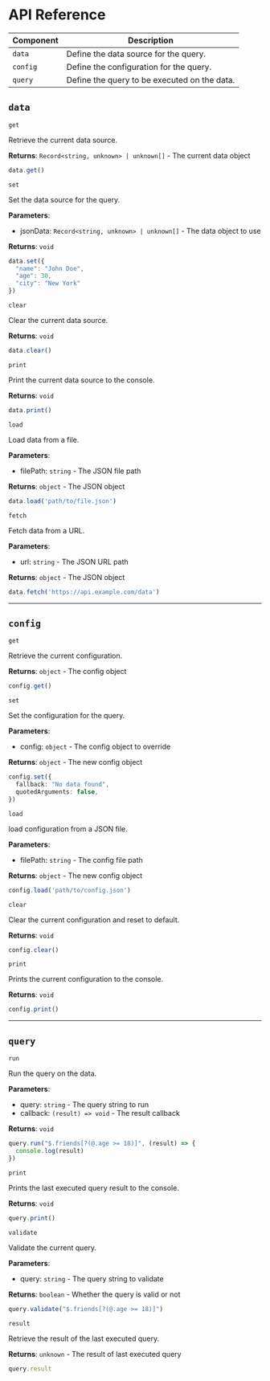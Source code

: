 # API Reference

| Component | Description |
| --------- | ----------- |
| `data`    | Define the data source for the query. |
| `config`  | Define the configuration for the query. |
| `query`   | Define the query to be executed on the data. |

## `data`

`get`

Retrieve the current data source.

**Returns**: `Record<string, unknown> | unknown[]` - The current data object

```ts
data.get()
```

`set`

Set the data source for the query.

**Parameters**:
 - jsonData: `Record<string, unknown> | unknown[]` - The data object to use

**Returns**: `void`

```ts
data.set({
  "name": "John Doe",
  "age": 30,
  "city": "New York"
})
```

`clear`

Clear the current data source.

**Returns**: `void`

```ts
data.clear()
```

`print`

Print the current data source to the console.

**Returns**: `void`

```ts
data.print()
```

`load`

Load data from a file.

**Parameters**:
 - filePath: `string` - The JSON file path

**Returns**: `object` - The JSON object

```ts
data.load('path/to/file.json')
```

`fetch`

Fetch data from a URL.

**Parameters**:
 - url: `string` - The JSON URL path

**Returns**: `object` - The JSON object

```ts
data.fetch('https://api.example.com/data')
```

---

## `config`

`get`

Retrieve the current configuration.

**Returns**: `object` - The config object

```ts
config.get()
```

`set`

Set the configuration for the query.

**Parameters**:
 - config: `object` - The config object to override

**Returns**: `object` - The new config object

```ts
config.set({
  fallback: "No data found",
  quotedArguments: false,
})
```

`load`

load configuration from a JSON file.

**Parameters**:
 - filePath: `string` - The config file path

**Returns**: `object` - The new config object

```ts
config.load('path/to/config.json')
```

`clear`

Clear the current configuration and reset to default.

**Returns**: `void`

```ts
config.clear()
```

`print`

Prints the current configuration to the console.

**Returns**: `void`

```ts
config.print()
```

---

## `query`

`run`

Run the query on the data.

**Parameters**:
 - query: `string` - The query string to run
 - callback: `(result) => void` - The result callback

**Returns**: `void`

```ts
query.run("$.friends[?(@.age >= 18)]", (result) => {
  console.log(result)
})
```

`print`

Prints the last executed query result to the console.

**Returns**: `void`

```ts
query.print()
```

`validate`

Validate the current query.

**Parameters**:
 - query: `string` - The query string to validate

**Returns**: `boolean` - Whether the query is valid or not

```ts
query.validate("$.friends[?(@.age >= 18)]")
```

`result`

Retrieve the result of the last executed query.

**Returns**: `unknown` - The result of last executed query

```ts
query.result
```
